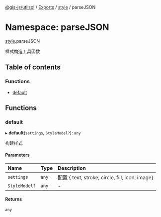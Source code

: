 [@gis-js/utilsol](../README.md) / [Exports](../modules.md) / [style](style.md) / parseJSON

# Namespace: parseJSON

[style](style.md).parseJSON

样式构造工具函数

## Table of contents

### Functions

- [default](style.parseJSON.md#default)

## Functions

### default

▸ **default**(`settings`, `StyleModel?`): `any`

构建样式

#### Parameters

| Name | Type | Description |
| :------ | :------ | :------ |
| `settings` | `any` | 配置 { text, stroke, circle, fill, icon, image} |
| `StyleModel?` | `any` | - |

#### Returns

`any`
